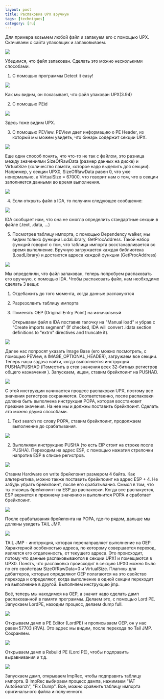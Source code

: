 ```yaml
---
layout: post
title: Распаковка UPX вручную
tags: [techniques]
category: [ru]
---
```


Для примера возьмем любой файл и запакуем его с помощью UPX. Скачиваем с сайта упаковщик и запаковываем.

![](/assets/images/ru/UPX%20manual%20unpacking%20imgs/CMD.png)

Убедимся, что файл запакован. Сделать это можно несколькими способами.

1) С помощью программы Detect it easy!

![](/assets/images/ru/UPX%20manual%20unpacking%20imgs/DIE.png)

Как мы видим, он показывает, что файл упакован UPX(3.94)

2) С помощью PEid

![](/assets/images/ru/UPX%20manual%20unpacking%20imgs/PEID.png)

Здесь тоже видим UPX.

3) С помощью PEView. PEView дает информацию о PE Header, из который мы можем увидеть, что бинарь содержит секции UPX. 

![](/assets/images/ru/UPX%20manual%20unpacking%20imgs/PEView.png)

Еще один способ понять, что что-то не так с файлом, это разница между значениями SizeOfRawData (размер данных на диске) и VirtualSize (количество памяти, которое надо выделить для секции). Например, у секции UPX0, SizeOfRawData равен 0, что уже ненормально, а VirtualSize = 67000, что говорит нам о том, что в секции заполняется данными во время выполнения.

![]( /assets/images/ru/UPX%20manual%20unpacking%20imgs/section%20header.png)

4) Если открыть файл в IDA, то получим следующее сообщение:

![](/assets/images/ru/UPX%20manual%20unpacking%20imgs/IDA.png)

IDA сообщает нам, что она не смогла определить стандартные секции в файле (.text, .data, ...)

5) Посмотрев таблицу импорта, с помощью Dependency walker, мы видим только функции LodaLibrary, GetProcAddress. Такой набор функций говорит о том, что таблица импорта восстанавливается во время выполнение. Вручную загружается каждая библиотека (LoadLibrary) и достаются адреса каждой функции (GetProcAddress)

![](/assets/images/ru/UPX%20manual%20unpacking%20imgs/dependency%20walker.png)

Мы определили, что файл запакован, теперь попробуем распаковать его вручную, с помощью IDA. Чтобы распаковать файл, нам необходимо сделать 3 вещи:
1) Отдебажить до того момента, когда данные распакуются
2) Разрезолвить таблицу импорта
3) Поменять OEP (Original Entry Point) на изначальный

     Открываем файл в IDA поставив галочку на "Manual load" и убрав с "Create imports segment" (If checked, IDA will convert .idata section definitions to "extrn" directives and truncate it).

![](/assets/images/ru/UPX%20manual%20unpacking%20imgs/IDA%201.png)

Далее нас попросят указать Image Base (его можно посмотреть, с помощью PEView, в IMAGE_OPTIONAL_HEADER), загружаем все секции. Теперь наша задача найти, когда выполняется инструкция PUSHA/PUSHAD (Поместить в стек значения всех 32-битных регистров общего назначения ). Запускаем, ищем, ставим брейкпоинт на PUSHAD.

![](/assets/images/ru/UPX%20manual%20unpacking%20imgs/IDA%202.png)

С этой инструкции начинается процесс распаковки UPX, поэтому все значения регистров сохраняются. Соответственно, после распаковки должна быть выполнена инструкция POPA, которая восстановит прежние значения. На нее мы и должны поставить брейкпоинт. Сделать это можно двумя способами.
1) Text search по слову POPA, ставим брейкпоинт, продолжаем выполнение до срабатывания.

![](/assets/images/ru/UPX%20manual%20unpacking%20imgs/IDA-search.png)

2) Выполняем инструкцию PUSHA (то есть EIP стоит на строке после PUSHA). Переходим на адрес ESP, с помощью нажатия стрелочки напротив ESP в списке регистров.

![](/assets/images/ru/UPX%20manual%20unpacking%20imgs/IDA-ESP.png)

Ставим Hardware on write брейкпоинт размером 4 байта. Как альтернатива, можно также поставить брейкпоинт на адрес ESP + 4. Не забудь убрать брейкпоинт, после его срабатывания. Смысл в том, что ты ставишь брейкпоинт на ESP до распаковки. Когда все распакуется, ESP вернется к прежнему значению и выполнится POPA и сработает брейкпоинт.

![](/assets/images/ru/UPX%20manual%20unpacking%20imgs/IDA-ESP-2.png)

После срабатывания брейкпонта на POPA, где-то рядом, дальше мы должны увидеть TAIL JMP.

![](/assets/images/ru/UPX%20manual%20unpacking%20imgs/IDA-Tail_JMP.png)

TAIL JMP - инструкция, которая перенаправляет выполнение на OEP. Характерной особеностью адреса, по которому совершается переход, является его отдаленность, от текущего адреса. Это происходит, потому что данные распаковываются в секции UPX1 и помещаются в UPX0. Понять, что распаковка происходит в секцию UPX0 можно было по его свойствам SizeOfRawData=0 и VirtualSize. Плагины для дебаггеров, которые определяют OEP полагаются на это свойство перехода и определяют, когда выполнение в одной секции переходит на выполнение в другой. Выполняем инструкцию jmp.

Всё, теперь мы находимся на OEP, а значит надо сделать дамп распакованной в памяти программы. Делаем это, с помощью Lord PE. Запускаем LordPE, находим процесс, делаем dump full.

![](/assets/images/ru/UPX%20manual%20unpacking%20imgs/LordPE-Dump.png)

Открываем дамп в PE Editor (LordPE) и прописываем OEP, он у нас равен 57703 (RVA). Это адрес мы видим, после перехода по Tail JMP. Сохраняем.

![](/assets/images/ru/UPX%20manual%20unpacking%20imgs/LordPe-PEEditor.png)

Открываем дамп в Rebuild PE (Lord PE), чтобы подправить выравнивания и т.д.

![](/assets/images/ru/UPX%20manual%20unpacking%20imgs/LordPE-RebuildPE.png)

Запускаем дамп, открываем ImpRec, чтобы подправить таблицу импорта. В ImpRec выбираем процесс дампа, нажимаем "IAT AutoSearch", "Fix Dump". Всё, можно сравнить таблицу импорта оригинального файла и полученного.
